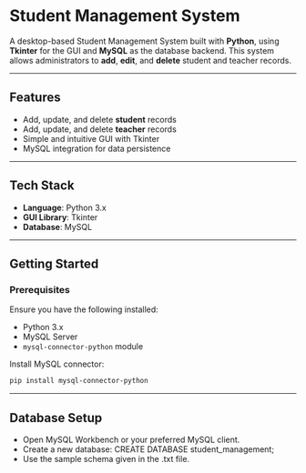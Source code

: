 # Student Management System

A desktop-based Student Management System built with **Python**, using **Tkinter** for the GUI and **MySQL** as the database backend. This system allows administrators to **add**, **edit**, and **delete** student and teacher records.

---

## Features

- Add, update, and delete **student** records
- Add, update, and delete **teacher** records
- Simple and intuitive GUI with Tkinter
- MySQL integration for data persistence

---

## Tech Stack

- **Language**: Python 3.x
- **GUI Library**: Tkinter
- **Database**: MySQL

---

## Getting Started

### Prerequisites

Ensure you have the following installed:

- Python 3.x
- MySQL Server
- `mysql-connector-python` module

Install MySQL connector:

```bash
pip install mysql-connector-python
```

---

## Database Setup

- Open MySQL Workbench or your preferred MySQL client.
- Create a new database:
CREATE DATABASE student_management;
- Use the sample schema given in the .txt file.


